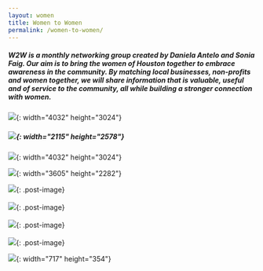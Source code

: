 ```yaml
---
layout: women
title: Women to Women
permalink: /women-to-women/
---
```


##### W2W is a monthly networking group created by Daniela Antelo and Sonia Faig. Our aim is to bring the women of Houston together to embrace awareness in the community. By matching local businesses, non-profits and women together, we will share information that is valuable, useful and of service to the community, all while building a stronger connection with women.

![](/uploads/img-4248.jpg){: width="4032" height="3024"}

##### ![](/uploads/img-4252.jpg){: width="2115" height="2578"}

![](/uploads/img-4253.jpg){: width="4032" height="3024"}

![](/uploads/img-4254.jpg){: width="3605" height="2282"}

![](/img/women1.jpg){: .post-image}<br><br>![](/img/women2.jpg){: .post-image}<br><br>![](/img/women3.jpg){: .post-image}<br><br>![](/img/women4.jpg){: .post-image}

![](/uploads/daniw2w.JPG){: width="717" height="354"}